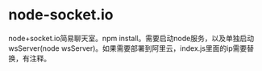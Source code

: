 # node-socket.io
node+socket.io简易聊天室。npm install。需要启动node服务，以及单独启动wsServer(node wsServer)。如果需要部署到阿里云，index.js里面的ip需要替换，有注释。
